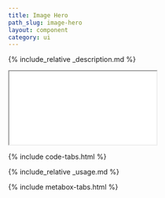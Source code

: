 ```yaml
---
title: Image Hero
path_slug: image-hero
layout: component
category: ui
---
```


<!-- Description -->
{% include_relative _description.md %}

<!-- Live Example -->
<iframe class="live-output" src="{{ site.baseurl }}/components/{{page.path_slug}}/component-live.html">
</iframe>

<!-- Code -->
{% include code-tabs.html %}

<!-- Usage -->
{% include_relative _usage.md %}

<!-- Metaboxes -->
{% include metabox-tabs.html %}
